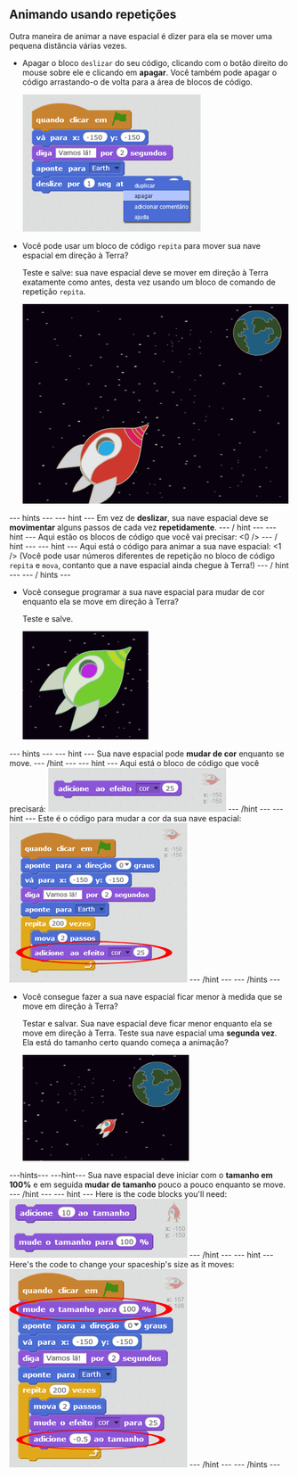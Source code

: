 ## Animando usando repetições

Outra maneira de animar a nave espacial é dizer para ela se mover uma pequena distância várias vezes.

+ Apagar o bloco `deslizar` do seu código, clicando com o botão direito do mouse sobre ele e clicando em **apagar**. Você também pode apagar o código arrastando-o de volta para a área de blocos de código.
    
    ![Deleting the glide block](images/space-delete-glide.png)

+ Você pode usar um bloco de código `repita` para mover sua nave espacial em direção à Terra?
    
    Teste e salve: sua nave espacial deve se mover em direção à Terra exatamente como antes, desta vez usando um bloco de comando de repetição `repita`.
    
    ![Testing a spaceship animation](images/space-animate-stage.png)

\--- hints \--- \--- hint \--- Em vez de **deslizar**, sua nave espacial deve se **movimentar** alguns passos de cada vez **repetidamente**. \--- / hint \--- \--- hint \--- Aqui estão os blocos de código que você vai precisar: <0 /> \--- / hint \--- \--- hint \--- Aqui está o código para animar a sua nave espacial: <1 /> (Você pode usar números diferentes de repetição no bloco de código `repita` e `mova`, contanto que a nave espacial ainda chegue à Terra!) \--- / hint \--- \--- / hints \---

+ Você consegue programar a sua nave espacial para mudar de cor enquanto ela se move em direção à Terra?
    
    Teste e salve.
    
    ![Testing a colour-changing spaceship](images/space-colour-test.png)

\--- hints \--- \--- hint \--- Sua nave espacial pode **mudar de cor** enquanto se move. \--- /hint \--- \--- hint \--- Aqui está o bloco de código que você precisará: ![Block for changing colour](images/space-colour-blocks.png) \--- /hint \--- \--- hint \--- Este é o código para mudar a cor da sua nave espacial: ![Code for an animated spaceship](images/space-colour-code.png) \--- /hint \--- \--- /hints \---

+ Você consegue fazer a sua nave espacial ficar menor à medida que se move em direção à Terra?
    
    Testar e salvar. Sua nave espacial deve ficar menor enquanto ela se move em direção à Terra. Teste sua nave espacial uma **segunda vez**. Ela está do tamanho certo quando começa a animação?
    
    ![Testing a shrinking spaceship](images/space-size-test.png)

\---hints\--- \---hint\--- Sua nave espacial deve iniciar com o **tamanho em 100%** e em seguida **mudar de tamanho** pouco a pouco enquanto se move. \--- /hint \--- \--- hint \--- Here is the code blocks you'll need: ![Blocks for changing size](images/space-size-blocks.png) \--- /hint \--- \--- hint \--- Here's the code to change your spaceship's size as it moves: ![Code for changing size](images/space-size-code.png) \--- /hint \--- \--- /hints \---